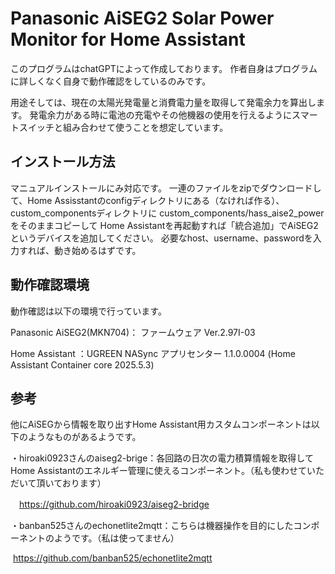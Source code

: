 # Panasonic AiSEG2 Solar Power Monitor for Home Assistant

このプログラムはchatGPTによって作成しております。
作者自身はプログラムに詳しくなく自身で動作確認をしているのみです。



用途そしては、現在の太陽光発電量と消費電力量を取得して発電余力を算出します。
発電余力がある時に電池の充電やその他機器の使用を行えるようにスマートスイッチと組み合わせて使うことを想定しています。



## インストール方法

マニュアルインストールにみ対応です。
一連のファイルをzipでダウンロードして、Home Assisstantのconfigディレクトリにある（なければ作る）、custom\_componentsディレクトリに
custom\_components/hass\_aise2\_powerをそのままコピーして Home Assistantを再起動すれば「統合追加」でAiSEG2というデバイスを追加してください。
必要なhost、username、passwordを入力すれば、動き始めるはずです。



## 動作確認環境

動作確認は以下の環境で行っています。

Panasonic AiSEG2(MKN704)： ファームウェア Ver.2.97I-03

Home Assistant ：UGREEN NASync アプリセンター 1.1.0.0004  (Home Assistant Container core 2025.5.3)





## 参考

他にAiSEGから情報を取り出すHome Assistant用カスタムコンポーネントは以下のようなものがあるようです。



・hiroaki0923さんのaiseg2-brige：各回路の日次の電力積算情報を取得してHome Assistantのエネルギー管理に使えるコンポーネント。（私も使わせていただいて頂いております）

　https://github.com/hiroaki0923/aiseg2-bridge



・banban525さんのechonetlite2mqtt：こちらは機器操作を目的にしたコンポーネントのようです。（私は使ってません）

 https://github.com/banban525/echonetlite2mqtt

